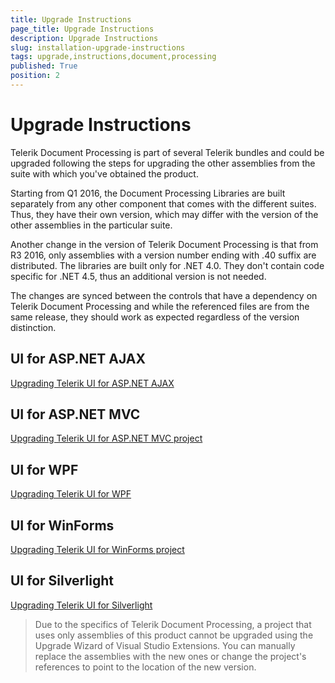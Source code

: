 ```yaml
---
title: Upgrade Instructions
page_title: Upgrade Instructions
description: Upgrade Instructions
slug: installation-upgrade-instructions
tags: upgrade,instructions,document,processing
published: True
position: 2
---
```


# Upgrade Instructions

Telerik Document Processing is part of several Telerik bundles and could be upgraded following the steps for upgrading the other assemblies from the suite with which you've obtained the product.

Starting from Q1 2016, the Document Processing Libraries are built separately from any other component that comes with the different suites. Thus, they have their own version, which may differ with the version of the other assemblies in the particular suite. 

Another change in the version of Telerik Document Processing is that from R3 2016, only assemblies with a version number ending with .40 suffix are distributed. The libraries are built only for .NET 4.0. They don't contain code specific for .NET 4.5, thus an additional version is not needed.

The changes are synced between the controls that have a dependency on Telerik Document Processing and while the referenced files are from the same release, they should work as expected regardless of the version distinction. 


## UI for ASP.NET AJAX

[Upgrading Telerik UI for ASP.NET AJAX](http://docs.telerik.com/devtools/aspnet-ajax/installation/upgrading-instructions/upgrading-a-trial-to-a-developer-license-or-to-a-newer-version)


## UI for ASP.NET MVC

[Upgrading Telerik UI for ASP.NET MVC project](http://docs.telerik.com/kendo-ui/aspnet-mvc/vs-integration/upgrade-wizard)


## UI for WPF

[Upgrading Telerik UI for WPF](http://docs.telerik.com/devtools/wpf/installation-and-deployment/upgrading-instructions/installation-upgrading-from-trial-to-developer-license-wpf.html)


## UI for WinForms

[Upgrading Telerik UI for WinForms project](http://docs.telerik.com/devtools/winforms/installation-deployment-and-distribution/visual-studio-extensions/upgrade-wizard)


## UI for Silverlight

[Upgrading Telerik UI for Silverlight](http://docs.telerik.com/devtools/silverlight/installation-and-deployment/upgrading-instructions/installation-upgrading-from-trial-to-developer-license.html)

>Due to the specifics of Telerik Document Processing, a project that uses only assemblies of this product cannot be upgraded using the Upgrade Wizard of Visual Studio Extensions. You can manually replace the assemblies with the new ones or change the project's references to point to the location of the new version. 